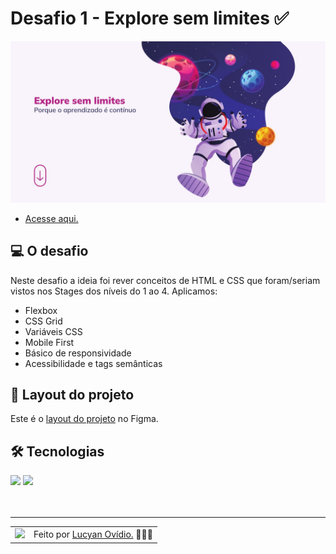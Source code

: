 # Desafio 1 - Explore sem limites ✅

<img src="./.github/preview-desafio-01.jpg" alt="Preview do projeto." />

* <a href="https://lucyanovidio.github.io/rocketseat-explorer/intensivao/desafio-01/">Acesse aqui.</a>

## 💻 O desafio

Neste desafio a ideia foi rever conceitos de HTML e CSS que foram/seriam vistos nos Stages dos níveis do 1 ao 4. Aplicamos:
* Flexbox
* CSS Grid
* Variáveis CSS
* Mobile First
* Básico de responsividade
* Acessibilidade e tags semânticas

## 🎨 Layout do projeto

Este é o <a href="https://www.figma.com/file/563kgHMxsEy17nCdTJI6JC/Explore-sem-limites?t=hBuAJFGWFNGkxF8v-0">layout do projeto</a> no Figma.

## 🛠 Tecnologias

<div>
    <img src="https://img.shields.io/badge/HTML5-E34F26?style=for-the-badge&logo=html5&logoColor=white" />
    <img src="https://img.shields.io/badge/CSS3-1572B6?style=for-the-badge&logo=css3&logoColor=white" />
</div>
<br>

<br>

---

<table>
  <tr>
    <td>
      <img src="https://github.com/lucyanovidio.png" width="100px" />
    </td>
    <td>
      Feito por <a href="https://github.com/lucyanovidio">Lucyan Ovídio.</a> 🙋🏿‍♂️
    </td>
  </tr>
</table>
